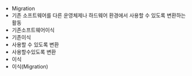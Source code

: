 ﻿- Migration
- 기존 소프트웨어를 다른 운영체제나 하드웨어 환경에서 사용할 수 있도록 변환하는 활동
- 기존소프트웨어이식
- 기존이식
- 사용할 수 있도록 변환
- 사용할수있도록 변환
- 이식
- 이식(Migration)
